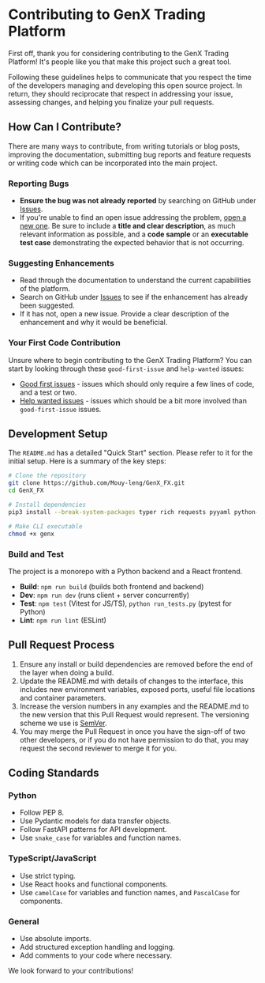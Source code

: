 # Contributing to GenX Trading Platform

First off, thank you for considering contributing to the GenX Trading Platform! It's people like you that make this project such a great tool.

Following these guidelines helps to communicate that you respect the time of the developers managing and developing this open source project. In return, they should reciprocate that respect in addressing your issue, assessing changes, and helping you finalize your pull requests.

## How Can I Contribute?

There are many ways to contribute, from writing tutorials or blog posts, improving the documentation, submitting bug reports and feature requests or writing code which can be incorporated into the main project.

### Reporting Bugs

-   **Ensure the bug was not already reported** by searching on GitHub under [Issues](https://github.com/Mouy-leng/GenX_FX/issues).
-   If you're unable to find an open issue addressing the problem, [open a new one](https://github.com/Mouy-leng/GenX_FX/issues/new). Be sure to include a **title and clear description**, as much relevant information as possible, and a **code sample** or an **executable test case** demonstrating the expected behavior that is not occurring.

### Suggesting Enhancements

-   Read through the documentation to understand the current capabilities of the platform.
-   Search on GitHub under [Issues](https://github.com/Mouy-leng/GenX_FX/issues) to see if the enhancement has already been suggested.
-   If it has not, open a new issue. Provide a clear description of the enhancement and why it would be beneficial.

### Your First Code Contribution

Unsure where to begin contributing to the GenX Trading Platform? You can start by looking through these `good-first-issue` and `help-wanted` issues:

-   [Good first issues](https://github.com/Mouy-leng/GenX_FX/labels/good%20first%20issue) - issues which should only require a few lines of code, and a test or two.
-   [Help wanted issues](https://github.com/Mouy-leng/GenX_FX/labels/help%20wanted) - issues which should be a bit more involved than `good-first-issue` issues.

## Development Setup

The `README.md` has a detailed "Quick Start" section. Please refer to it for the initial setup. Here is a summary of the key steps:

```bash
# Clone the repository
git clone https://github.com/Mouy-leng/GenX_FX.git
cd GenX_FX

# Install dependencies
pip3 install --break-system-packages typer rich requests pyyaml python-dotenv

# Make CLI executable
chmod +x genx
```

### Build and Test

The project is a monorepo with a Python backend and a React frontend.

-   **Build**: `npm run build` (builds both frontend and backend)
-   **Dev**: `npm run dev` (runs client + server concurrently)
-   **Test**: `npm test` (Vitest for JS/TS), `python run_tests.py` (pytest for Python)
-   **Lint**: `npm run lint` (ESLint)

## Pull Request Process

1.  Ensure any install or build dependencies are removed before the end of the layer when doing a build.
2.  Update the README.md with details of changes to the interface, this includes new environment variables, exposed ports, useful file locations and container parameters.
3.  Increase the version numbers in any examples and the README.md to the new version that this Pull Request would represent. The versioning scheme we use is [SemVer](http://semver.org/).
4.  You may merge the Pull Request in once you have the sign-off of two other developers, or if you do not have permission to do that, you may request the second reviewer to merge it for you.

## Coding Standards

### Python
- Follow PEP 8.
- Use Pydantic models for data transfer objects.
- Follow FastAPI patterns for API development.
- Use `snake_case` for variables and function names.

### TypeScript/JavaScript
- Use strict typing.
- Use React hooks and functional components.
- Use `camelCase` for variables and function names, and `PascalCase` for components.

### General
- Use absolute imports.
- Add structured exception handling and logging.
- Add comments to your code where necessary.

We look forward to your contributions!
